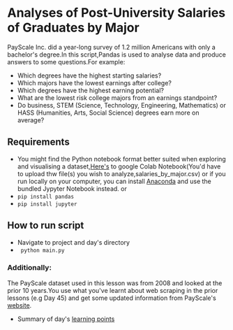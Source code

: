 #  Analyses of Post-University Salaries of Graduates by Major

  PayScale Inc. did a year-long survey of 1.2 million Americans with only a bachelor's degree.In this script,Pandas is used to analyse data and produce answers
  to some questions.For example:
  - Which degrees have the highest starting salaries? 
  - Which majors have the lowest earnings after college?
  - Which degrees have the highest earning potential?
  - What are the lowest risk college majors from an earnings standpoint?
  - Do business, STEM (Science, Technology, Engineering, Mathematics) or HASS (Humanities, Arts, Social Science) degrees earn more on average? 
  
 ## Requirements 
  - You might find the Python notebook format better suited when exploring and visualising a dataset,[Here's](https://colab.research.google.com) to 
  google Colab Notebook(You'd have to upload thw file(s) you wish to analyze,salaries_by_major.csv) or if you run locally on your computer, you can install [Anaconda](https://www.anaconda.com/products/distribution) and use
  the bundled Jypyter Notebook instead.
            or
  - `pip install pandas`
  - `pip install jupyter`
 
  
  ## How to run script
  - Navigate to project and day's directory
  - ` python main.py`
  
  ### Additionally:
  The PayScale dataset used in this lesson was from 2008 and looked at the prior 10 years.You use what you've learnt about web scraping in the prior lessons (e.g Day 45) and get some updated information from PayScale's [website](https://www.payscale.com/college-salary-report/majors-that-pay-you-back/bachelors). 
  - Summary of day's [learning points](https://github.com/ima-eky/100-days-of-code-course/blob/main/day-71/learning_points.txt)
  
